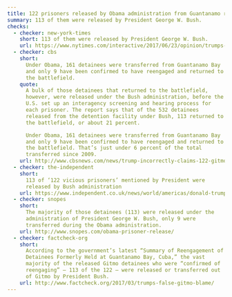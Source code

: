 ```yaml
---
title: 122 prisoners released by Obama administration from Guantanamo returned to battlefield
summary: 113 of them were released by President George W. Bush.
checks:
  - checker: new-york-times
    short: 113 of them were released by President George W. Bush.
    url: https://www.nytimes.com/interactive/2017/06/23/opinion/trumps-lies.html
  - checker: cbs
    short:
      Under Obama, 161 detainees were transferred from Guantanamo Bay
      and only 9 have been confirmed to have reengaged and returned to
      the battlefield.
    quote:
      A bulk of those detainees that returned to the battlefield,
      however, were released under the Bush administration, before the
      U.S. set up an interagency screening and hearing process for
      each prisoner. The report says that of the 532 detainees
      released from the detention facility under Bush, 113 returned to
      the battlefield, or about 21 percent.

      Under Obama, 161 detainees were transferred from Guantanamo Bay
      and only 9 have been confirmed to have reengaged and returned to
      the battlefield. That’s just under 6 percent of the total
      transferred since 2009.
    url: http://www.cbsnews.com/news/trump-incorrectly-claims-122-gitmo-detainees-released-under-obama-returned-to-battlefield/
  - checker: the-independent
    short:
      113 of ‘122 vicious prisoners’ mentioned by President were
      released by Bush administration
    url: https://www.independent.co.uk/news/world/americas/donald-trump-guantanamo-barack-obama-vicious-prisoners-122-terrorists-released-bush-administration-a7616096.html
  - checker: snopes
    short:
      The majority of those detainees (113) were released under the
      administration of President George W. Bush, only 9 were
      transferred during the Obama administration.
    url: http://www.snopes.com/obama-prisoner-release/
  - checker: factcheck-org
    short:
      According to the government’s latest “Summary of Reengagement of
      Detainees Formerly Held at Guantanamo Bay, Cuba,” the vast
      majority of the released Gitmo detainees who were “confirmed of
      reengaging” — 113 of the 122 — were released or transferred out
      of Gitmo by President Bush.
    url: http://www.factcheck.org/2017/03/trumps-false-gitmo-blame/
---
```

